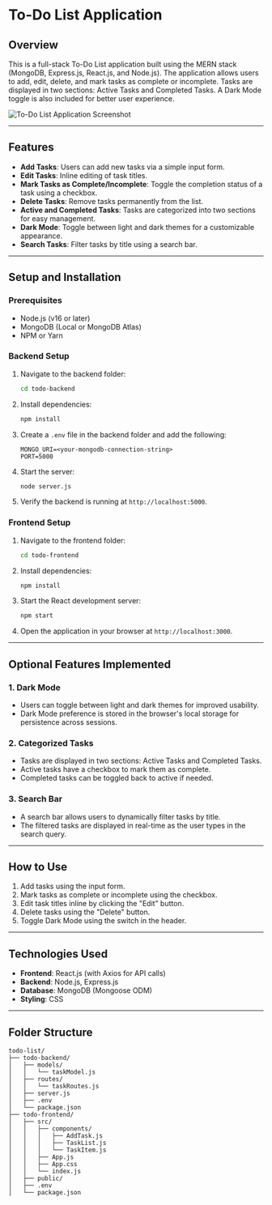 # To-Do List Application

## Overview
This is a full-stack To-Do List application built using the MERN stack (MongoDB, Express.js, React.js, and Node.js). The application allows users to add, edit, delete, and mark tasks as complete or incomplete. Tasks are displayed in two sections: Active Tasks and Completed Tasks. A Dark Mode toggle is also included for better user experience.

![To-Do List Application Screenshot](images/screenshot.png)

---

## Features
- **Add Tasks**: Users can add new tasks via a simple input form.
- **Edit Tasks**: Inline editing of task titles.
- **Mark Tasks as Complete/Incomplete**: Toggle the completion status of a task using a checkbox.
- **Delete Tasks**: Remove tasks permanently from the list.
- **Active and Completed Tasks**: Tasks are categorized into two sections for easy management.
- **Dark Mode**: Toggle between light and dark themes for a customizable appearance.
- **Search Tasks**: Filter tasks by title using a search bar.

---

## Setup and Installation

### Prerequisites
- Node.js (v16 or later)
- MongoDB (Local or MongoDB Atlas)
- NPM or Yarn

### Backend Setup
1. Navigate to the backend folder:
   ```bash
   cd todo-backend
   ```
2. Install dependencies:
   ```bash
   npm install
   ```
3. Create a `.env` file in the backend folder and add the following:
   ```env
   MONGO_URI=<your-mongodb-connection-string>
   PORT=5000
   ```
4. Start the server:
   ```bash
   node server.js
   ```
5. Verify the backend is running at `http://localhost:5000`.

### Frontend Setup
1. Navigate to the frontend folder:
   ```bash
   cd todo-frontend
   ```
2. Install dependencies:
   ```bash
   npm install
   ```
3. Start the React development server:
   ```bash
   npm start
   ```
4. Open the application in your browser at `http://localhost:3000`.

---

## Optional Features Implemented

### 1. **Dark Mode**
   - Users can toggle between light and dark themes for improved usability.
   - Dark Mode preference is stored in the browser's local storage for persistence across sessions.

### 2. **Categorized Tasks**
   - Tasks are displayed in two sections: Active Tasks and Completed Tasks.
   - Active tasks have a checkbox to mark them as complete.
   - Completed tasks can be toggled back to active if needed.

### 3. **Search Bar**
   - A search bar allows users to dynamically filter tasks by title.
   - The filtered tasks are displayed in real-time as the user types in the search query.

---

## How to Use
1. Add tasks using the input form.
2. Mark tasks as complete or incomplete using the checkbox.
3. Edit task titles inline by clicking the "Edit" button.
4. Delete tasks using the "Delete" button.
5. Toggle Dark Mode using the switch in the header.

---

## Technologies Used
- **Frontend**: React.js (with Axios for API calls)
- **Backend**: Node.js, Express.js
- **Database**: MongoDB (Mongoose ODM)
- **Styling**: CSS

---

## Folder Structure
```
todo-list/
├── todo-backend/
│   ├── models/
│   │   └── taskModel.js
│   ├── routes/
│   │   └── taskRoutes.js
│   ├── server.js
│   ├── .env
│   └── package.json
├── todo-frontend/
│   ├── src/
│   │   ├── components/
│   │   │   ├── AddTask.js
│   │   │   ├── TaskList.js
│   │   │   └── TaskItem.js
│   │   ├── App.js
│   │   ├── App.css
│   │   └── index.js
│   ├── public/
│   ├── .env
│   └── package.json
```


